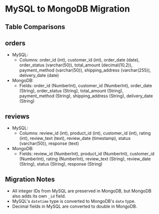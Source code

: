 # MySQL to MongoDB Migration

## Table Comparisons

## orders
   - MySQL:
     - Columns: order_id (int), customer_id (int), order_date (date), order_status (varchar(50)), total_amount (decimal(10,2)), payment_method (varchar(50)), shipping_address (varchar(255)), delivery_date (date)
   - MongoDB:
     - Fields: order_id (NumberInt), customer_id (NumberInt), order_date (String), order_status (String), total_amount (String), payment_method (String), shipping_address (String), delivery_date (String)

## reviews
   - MySQL:
     - Columns: review_id (int), product_id (int), customer_id (int), rating (int), review_text (text), review_date (timestamp), status (varchar(50)), response (text)
   - MongoDB:
     - Fields: review_id (NumberInt), product_id (NumberInt), customer_id (NumberInt), rating (NumberInt), review_text (String), review_date (String), status (String), response (String)


## Migration Notes

- All integer IDs from MySQL are preserved in MongoDB, but MongoDB also adds its own `_id` field.
- MySQL's `datetime` type is converted to MongoDB's `date` type.
- Decimal fields in MySQL are converted to double in MongoDB.
